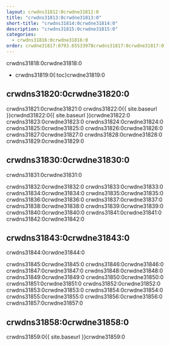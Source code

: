 ```yaml
---
layout: crwdns31812:0crwdne31812:0
title: "crwdns31813:0crwdne31813:0"
short-title: "crwdns31814:0crwdne31814:0"
description: "crwdns31815:0crwdne31815:0"
categories:
  - crwdns31816:0crwdne31816:0
order: crwdne31817:0793.65533978crwdns31817:0crwdne31817:0
---
```

crwdns31818:0crwdne31818:0

* crwdns31819:0{:toc}crwdne31819:0

## crwdns31820:0crwdne31820:0

crwdns31821:0crwdne31821:0 crwdns31822:0{{ site.baseurl }}crwdnd31822:0{{ site.baseurl }}crwdne31822:0 crwdns31823:0crwdne31823:0 crwdns31824:0crwdne31824:0 crwdns31825:0crwdne31825:0 crwdns31826:0crwdne31826:0 crwdns31827:0crwdne31827:0 crwdns31828:0crwdne31828:0 crwdns31829:0crwdne31829:0

## crwdns31830:0crwdne31830:0

crwdns31831:0crwdne31831:0

crwdns31832:0crwdne31832:0 crwdns31833:0crwdne31833:0 crwdns31834:0crwdne31834:0 crwdns31835:0crwdne31835:0 crwdns31836:0crwdne31836:0 crwdns31837:0crwdne31837:0 crwdns31838:0crwdne31838:0 crwdns31839:0crwdne31839:0 crwdns31840:0crwdne31840:0 crwdns31841:0crwdne31841:0 crwdns31842:0crwdne31842:0

## crwdns31843:0crwdne31843:0

crwdns31844:0crwdne31844:0

crwdns31845:0crwdne31845:0 crwdns31846:0crwdne31846:0 crwdns31847:0crwdne31847:0 crwdns31848:0crwdne31848:0 crwdns31849:0crwdne31849:0 crwdns31850:0crwdne31850:0 crwdns31851:0crwdne31851:0 crwdns31852:0crwdne31852:0 crwdns31853:0crwdne31853:0 crwdns31854:0crwdne31854:0 crwdns31855:0crwdne31855:0 crwdns31856:0crwdne31856:0 crwdns31857:0crwdne31857:0

## crwdns31858:0crwdne31858:0

crwdns31859:0{{ site.baseurl }}crwdne31859:0